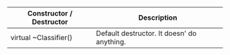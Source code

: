 Constructor / Destructor | Description
--- | ---
virtual ~Classifier() | Default destructor. It doesn' do anything.
